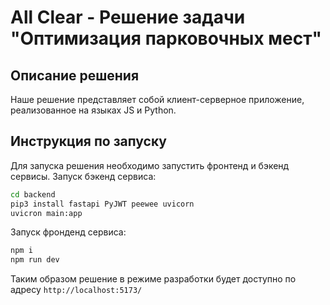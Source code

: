 # All Clear - Решение задачи "Оптимизация парковочных мест"

## Описание решения
Наше решение представляет собой клиент-серверное приложение, реализованное на языках JS и Python.

## Инструкция по запуску
Для запуска решения необходимо запустить фронтенд и бэкенд сервисы.
Запуск бэкенд сервиса:
```bash
cd backend
pip3 install fastapi PyJWT peewee uvicorn
uvicron main:app
```

Запуск фронденд сервиса:
```bash
npm i
npm run dev
```
Таким образом решение в режиме разработки будет доступно по адресу `http://localhost:5173/`